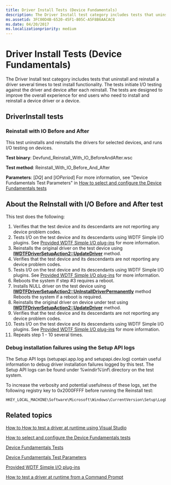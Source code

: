 ```yaml
---
title: Driver Install Tests (Device Fundamentals)
description: The Driver Install test category includes tests that uninstall and reinstall a driver several times to test install functionality.
ms.assetid: 3FC00D4B-6520-45F1-805C-A5F8B6AACAC8
ms.date: 04/20/2017
ms.localizationpriority: medium
---
```


# Driver Install Tests (Device Fundamentals)

The Driver Install test category includes tests that uninstall and reinstall a driver several times to test install functionality. The tests initiate I/O testing against the driver and device after each reinstall. The tests are designed to improve the overall experience for end users who need to install and reinstall a device driver or a device.

## DriverInstall tests

### Reinstall with IO Before and After

This test uninstalls and reinstalls the drivers for selected devices, and runs I/O testing on devices.

**Test binary**: Devfund_Reinstall_With_IO_BeforeAndAfter.wsc

**Test method**: Reinstall_With_IO_Before_And_After

**Parameters**: [*DQ*] and [*IOPeriod*] For more information, see "Device Fundamentals Test Parameters" in [How to select and configure the Device Fundamentals tests](../develop/how-to-select-and-configure-the-device-fundamental-tests.md#device-fundamentals-test-parameters)

## About the ReInstall with I/O Before and After test

This test does the following:

1. Verifies that the test device and its descendants are not reporting any device problem codes.
2. Tests I/O on the test device and its descendants using WDTF Simple I/O plugins. See [Provided WDTF Simple I/O plug-ins](../wdtf/provided-wdtf-simpleio-plug-ins.md) for more information.
3. Reinstalls the original driver on the test device using [**IWDTFDriverSetupAction2::UpdateDriver**](https://docs.microsoft.com/windows-hardware/drivers/ddi/wdtfdriversetupdeviceaction/nf-wdtfdriversetupdeviceaction-iwdtfdriversetupaction2-updatedriver) method.
4. Verifies that the test device and its descendants are not reporting any device problem codes.
5. Tests I/O on the test device and its descendants using WDTF Simple I/O plugins. See [Provided WDTF Simple I/O plug-ins](../wdtf/provided-wdtf-simpleio-plug-ins.md) for more information.
6. Reboots the system if step \#3 requires a reboot.
7. Installs NULL driver on the test device using [**IWDTFDriverSetupAction2::UnInstallDriverPermanently**](https://docs.microsoft.com/windows-hardware/drivers/ddi/wdtfdriversetupdeviceaction/nf-wdtfdriversetupdeviceaction-iwdtfdriversetupaction2-uninstalldriverpermanently) method Reboots the system if a reboot is required.
8. Reinstalls the original driver on device under test using [**IWDTFDriverSetupAction2::UpdateDriver**](https://docs.microsoft.com/windows-hardware/drivers/ddi/wdtfdriversetupdeviceaction/nf-wdtfdriversetupdeviceaction-iwdtfdriversetupaction2-updatedriver) method.
9. Verifies that the test device and its descendants are not reporting any device problem codes.
10. Tests I/O on the test device and its descendants using WDTF Simple I/O plugins. See [Provided WDTF Simple I/O plug-ins](../wdtf/provided-wdtf-simpleio-plug-ins.md) for more information.
11. Repeats step 1 - 10 several times.

### Debug installation failures using the Setup API logs

The Setup API logs (setupapi.app.log and setupapi.dev.log) contain useful information to debug driver installation failures logged by this test. The Setup API logs can be found under %windir%\\inf\\ directory on the test system.

To increase the verbosity and potential usefulness of these logs, set the following registry key to 0x2000FFFF before running the Reinstall test:

```command
HKEY_LOCAL_MACHINE\Software\Microsoft\Windows\CurrentVersion\Setup\LogLevel
```

## Related topics

[How to How to test a driver at runtime using Visual Studio](/windows-hardware/drivers)

[How to select and configure the Device Fundamentals tests](/windows-hardware/drivers)

[Device Fundamentals Tests](device-fundamentals-tests.md)

[Device Fundamentals Test Parameters](/windows-hardware/drivers)

[Provided WDTF Simple I/O plug-ins](../wdtf/provided-wdtf-simpleio-plug-ins.md)

[How to test a driver at runtime from a Command Prompt](/windows-hardware/drivers)
